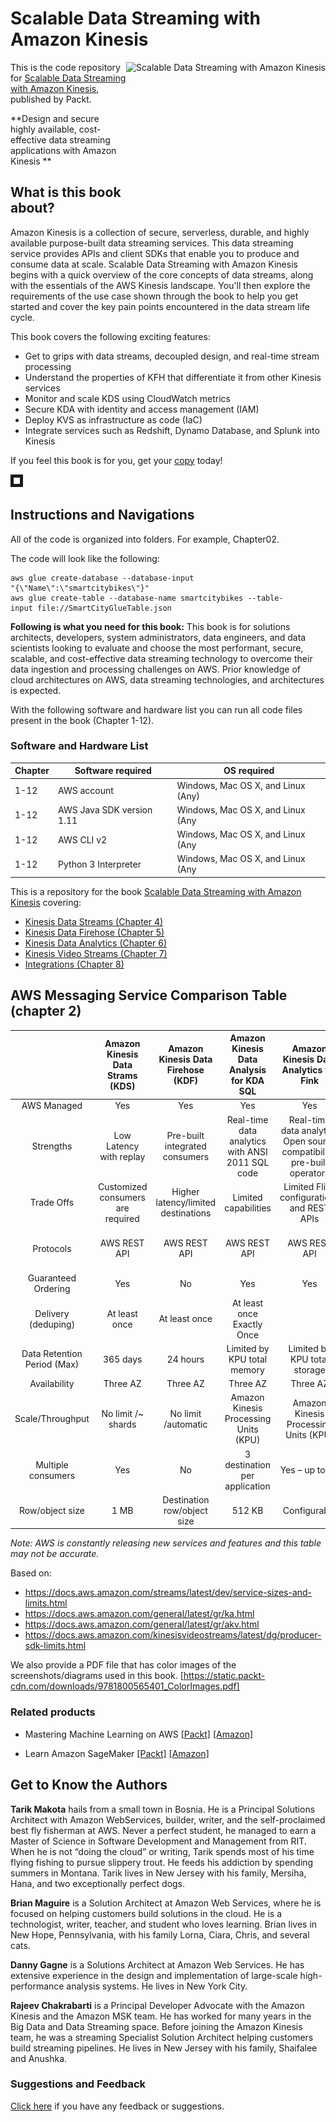 # Scalable Data Streaming with Amazon Kinesis

<a href="https://www.packtpub.com/product/scalable-data-streaming-with-amazon-kinesis/9781800565401?utm_source=github&utm_medium=repository&utm_campaign=9781800565401"><img src="https://static.packt-cdn.com/products/9781800565401/cover/smaller" alt="Scalable Data Streaming with Amazon Kinesis" height="256px" align="right"></a>

This is the code repository for [Scalable Data Streaming with Amazon Kinesis](https://www.packtpub.com/product/scalable-data-streaming-with-amazon-kinesis/9781800565401?utm_source=github&utm_medium=repository&utm_campaign=9781800565401), published by Packt.

**Design and secure highly available, cost-effective data streaming applications with Amazon Kinesis	**

## What is this book about?
Amazon Kinesis is a collection of secure, serverless, durable, and highly available purpose-built data streaming services. This data streaming service provides APIs and client SDKs that enable you to produce and consume data at scale.
Scalable Data Streaming with Amazon Kinesis begins with a quick overview of the core concepts of data streams, along with the essentials of the AWS Kinesis landscape. You'll then explore the requirements of the use case shown through the book to help you get started and cover the key pain points encountered in the data stream life cycle.

This book covers the following exciting features: 
* Get to grips with data streams, decoupled design, and real-time stream processing
* Understand the properties of KFH that differentiate it from other Kinesis services
* Monitor and scale KDS using CloudWatch metrics
* Secure KDA with identity and access management (IAM)
* Deploy KVS as infrastructure as code (IaC)
* Integrate services such as Redshift, Dynamo Database, and Splunk into Kinesis

If you feel this book is for you, get your [copy](https://www.amazon.com/dp/1800565402) today!

<a href="https://www.packtpub.com/?utm_source=github&utm_medium=banner&utm_campaign=GitHubBanner"><img src="https://raw.githubusercontent.com/PacktPublishing/GitHub/master/GitHub.png" alt="https://www.packtpub.com/" border="5" /></a>

## Instructions and Navigations
All of the code is organized into folders. For example, Chapter02.

The code will look like the following:
```
aws glue create-database --database-input 
"{\"Name\":\"smartcitybikes\"}"
aws glue create-table --database-name smartcitybikes --table-
input file://SmartCityGlueTable.json
```

**Following is what you need for this book:**
This book is for solutions architects, developers, system administrators, data engineers, and data scientists looking to evaluate and choose the most performant, secure, scalable, and cost-effective data streaming technology to overcome their data ingestion and processing challenges on AWS. Prior knowledge of cloud architectures on AWS, data streaming technologies, and architectures is expected.	

With the following software and hardware list you can run all code files present in the book (Chapter 1-12).

### Software and Hardware List

| Chapter  | Software required                   | OS required                        |
| -------- | ------------------------------------| -----------------------------------|
| 1-12	   | AWS account                         | Windows, Mac OS X, and Linux (Any) |
| 1-12     | AWS Java SDK version 1.11           | Windows, Mac OS X, and Linux (Any  |
| 1-12     | AWS CLI v2                          | Windows, Mac OS X, and Linux (Any  |
| 1-12     | Python 3 Interpreter                | Windows, Mac OS X, and Linux (Any  |

This is a repository for the book [Scalable Data Streaming with Amazon Kinesis](https://www.amazon.com/gp/product/1800565402) covering: 
* [Kinesis Data Streams (Chapter 4)](chapter4)
* [Kinesis Data Firehose (Chapter 5)](chapter5)
* [Kinesis Data Analytics (Chapter 6)](chapter6)
* [Kinesis Video Streams (Chapter 7)](chapter7)
* [Integrations (Chapter 8)](chapter8)

## AWS Messaging Service Comparison Table (chapter 2)

| | Amazon Kinesis Data Strams (KDS)| Amazon Kinesis Data Firehose (KDF) | Amazon Kinesis Data Analysis for KDA SQL | Amazon Kinesis Data Analytics for Fink | Amazon KinesisVideo Streams (KVS)| Amazon Managed Streaming for Apache Kafkfa (MSK) | Amazon Simple Queue Service (Amazon SQS) | Amazon SQS (FIFO) | Amazon SNS | IoT Core | Event Engine |
|:---:|:---:|:---:|:---:|:---:|:---:|:---:|:---:|:---:|:---:|:---:|:---:|
|AWS Managed | Yes | Yes | Yes | Yes | Yes | Yes | Yes | Yes | Yes | Yes |
|Strengths|Low Latency with replay|Pre-built integrated  consumers|  Real-time data analytics with  ANSI 2011 SQL code | Real-time data analytics Open source compatibility, pre-built operators | Streaming video analysis |  Low latency open source compatibility with replay | Easy setup, deduplication, parallel processing | Easy setup, FIFO | Notification message types | IoT device message data| 
|Trade Offs|Customized consumers are required| Higher latency/limited destinations |Limited capabilities | Limited Flink configurations and REST APIs | Purpose built for video |  Manual scaling |  No order guarantee/no replay | Performance | Data retention duration | Data retention |
|Protocols|AWS REST API| AWS REST API |AWS REST API | AWS REST API | AWS REST API, HLS, DASH, Web-RTC |  TCP | Rest API | Rest API | Rest API, SMTP, SMS, HTTPS | MQTT, AWS Rest API |
|Guaranteed Ordering|Yes| No | Yes | Yes | Yes |  Yes | No | Yes | Yes | No |
|Delivery (deduping)|At least once| At least once |At least once Exactly Once | | At least/At most/exactly once | At least once | Exactly once | No | (Yes with FIFO) | At least once / at most once | 
|Data Retention Period (Max)|365 days| 24 hours | Limited by KPU total memory | Limited by KPU total storage | 10 Years | Configurable | 14 days | 14 days | Retries over days | 1 hour |
|Availability|Three AZ| Three AZ|Three AZ|Three AZ|Three AZ | Configurable | Three AZ | Three AZ | Three AZ | Three AZ |
|Scale/Throughput| No limit /~ shards|  No limit /automatic |Amazon Kinesis Processing Units (KPU) |Amazon Kinesis Processing Units (KPU)| 12.5 MB per second per stream |  25 Soft limit | No limits/automatic | 3000 TPS / API action | 300 TPS or 10 MB per second, per topic | No limits /automatic |
| Multiple consumers | Yes| No| 3 destination per application | Yes – up to 50 | Yes|  Yes | No | No | Yes | No | 
|Row/object size | 1 MB | Destination row/object size | 512 KB | Configurable | 1 second|  1MB default Configurable | 256 KB | 256 KB | 256 KB | 256 KB |

*Note: AWS is constantly releasing new services and features and this table may not be accurate.*

Based on:
* https://docs.aws.amazon.com/streams/latest/dev/service-sizes-and-limits.html
* https://docs.aws.amazon.com/general/latest/gr/ka.html
* https://docs.aws.amazon.com/general/latest/gr/akv.html
* https://docs.aws.amazon.com/kinesisvideostreams/latest/dg/producer-sdk-limits.html


We also provide a PDF file that has color images of the screenshots/diagrams used in this book. [https://static.packt-cdn.com/downloads/9781800565401_ColorImages.pdf]


### Related products <Other books you may enjoy>
* Mastering Machine Learning on AWS [[Packt]](https://www.packtpub.com/product/mastering-machine-learning-on-aws/9781789349795) [[Amazon]](https://www.amazon.com/dp/1789349796)

* Learn Amazon SageMaker [[Packt]](https://www.packtpub.com/product/learn-amazon-sagemaker/9781800208919) [[Amazon]](https://www.amazon.com/dp/180020891X)

## Get to Know the Authors

**Tarik Makota**
hails from a small town in Bosnia. He is a Principal Solutions Architect with Amazon WebServices, builder, writer, and the self-proclaimed best fly fisherman at AWS. Never a perfect student, he managed to earn a Master of Science in Software Development and Management from RIT. When he is not “doing the cloud” or writing, Tarik spends most of his time flying fishing to pursue slippery trout. He feeds his addiction by spending summers in Montana. Tarik lives in New Jersey with his family, Mersiha, Hana, and two exceptionally perfect dogs.

**Brian Maguire** 
is a Solution Architect at Amazon Web Services, where he is focused on helping customers build solutions in the cloud. He is a technologist, writer, teacher, and student who loves learning. Brian lives in New Hope, Pennsylvania, with his family Lorna, Ciara, Chris, and several cats.

**Danny Gagne** 
is a Solutions Architect at Amazon Web Services. He has extensive experience in the design and implementation of large-scale high-performance analysis systems. He lives in New York City.

**Rajeev Chakrabarti**
is a Principal Developer Advocate with the Amazon Kinesis and the Amazon MSK team. He has worked for many years in the Big Data and Data Streaming space. Before joining the Amazon Kinesis team, he was a streaming Specialist Solution Architect helping customers build streaming pipelines. He lives in New Jersey with his family, Shaifalee and Anushka.

### Suggestions and Feedback
[Click here](https://docs.google.com/forms/d/e/1FAIpQLSdy7dATC6QmEL81FIUuymZ0Wy9vH1jHkvpY57OiMeKGqib_Ow/viewform) if you have any feedback or suggestions.




































